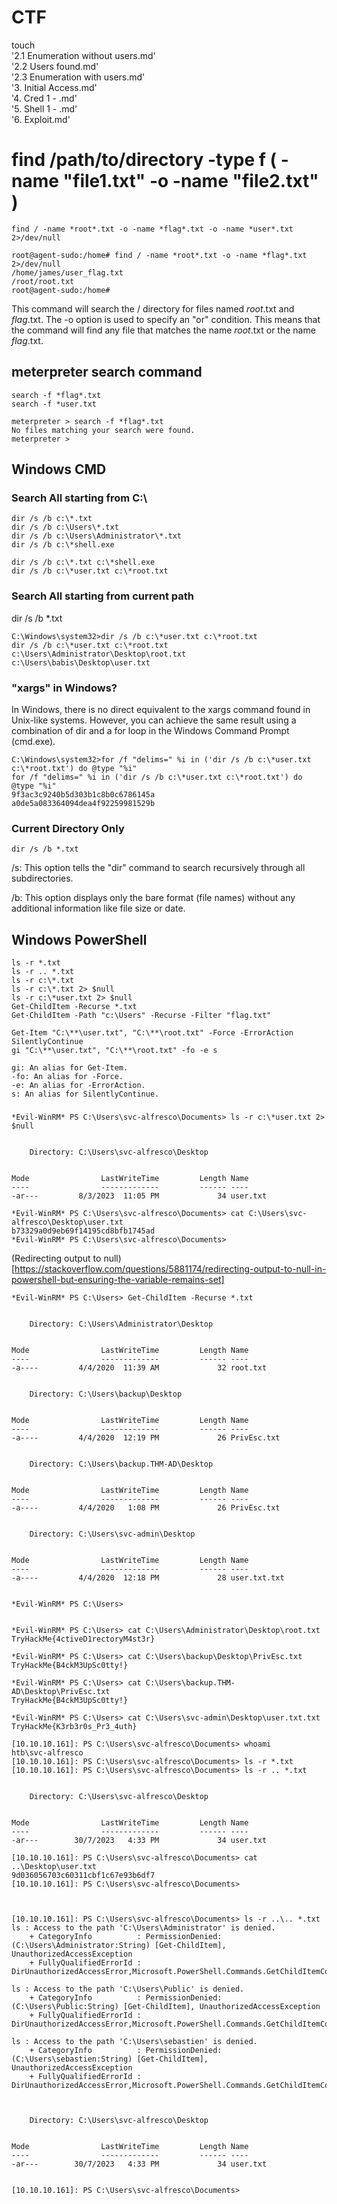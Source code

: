 # CTF

touch \
'2.1 Enumeration without users.md' \
'2.2 Users found.md' \
'2.3 Enumeration with users.md' \
'3. Initial Access.md' \
'4. Cred 1 - .md' \
'5. Shell 1 - .md' \
'6. Exploit.md'

# find /path/to/directory -type f \( -name "file1.txt" -o -name "file2.txt" \)
```
find / -name *root*.txt -o -name *flag*.txt -o -name *user*.txt 2>/dev/null
```
```
root@agent-sudo:/home# find / -name *root*.txt -o -name *flag*.txt 2>/dev/null
/home/james/user_flag.txt
/root/root.txt
root@agent-sudo:/home# 
```

This command will search the / directory for files named *root*.txt and *flag*.txt. 
The -o option is used to specify an "or" condition. 
This means that the command will find any file that matches the name *root*.txt or the name *flag*.txt.

## meterpreter search command
```
search -f *flag*.txt
search -f *user.txt
```

```
meterpreter > search -f *flag*.txt
No files matching your search were found.
meterpreter >
```


## Windows CMD

### Search All starting from C:\
```
dir /s /b c:\*.txt
dir /s /b c:\Users\*.txt
dir /s /b c:\Users\Administrator\*.txt
dir /s /b c:\*shell.exe

dir /s /b c:\*.txt c:\*shell.exe
dir /s /b c:\*user.txt c:\*root.txt
```

### Search All starting from current path
dir /s /b *.txt

```
C:\Windows\system32>dir /s /b c:\*user.txt c:\*root.txt
dir /s /b c:\*user.txt c:\*root.txt
c:\Users\Administrator\Desktop\root.txt
c:\Users\babis\Desktop\user.txt
```

### "xargs" in Windows?

In Windows, there is no direct equivalent to the xargs command found in Unix-like systems. However, you can achieve the same result using a combination of dir and a for loop in the Windows Command Prompt (cmd.exe).
```
C:\Windows\system32>for /f "delims=" %i in ('dir /s /b c:\*user.txt c:\*root.txt') do @type "%i"
for /f "delims=" %i in ('dir /s /b c:\*user.txt c:\*root.txt') do @type "%i"
9f3ac3c9240b5d303b1c8b0c6786145a
a0de5a083364094dea4f92259981529b
```

### Current Directory Only
```
dir /s /b *.txt
```
/s: This option tells the "dir" command to search recursively through all subdirectories.

/b: This option displays only the bare format (file names) without any additional information like file size or date.

## Windows PowerShell
```
ls -r *.txt
ls -r .. *.txt
ls -r c:\*.txt
ls -r c:\*.txt 2> $null
ls -r c:\*user.txt 2> $null
Get-ChildItem -Recurse *.txt
Get-ChildItem -Path "c:\Users" -Recurse -Filter "flag.txt"

Get-Item "C:\**\user.txt", "C:\**\root.txt" -Force -ErrorAction SilentlyContinue
gi "C:\**\user.txt", "C:\**\root.txt" -fo -e s
```
```
gi: An alias for Get-Item.
-fo: An alias for -Force.
-e: An alias for -ErrorAction.
s: An alias for SilentlyContinue.
```
### 
```
*Evil-WinRM* PS C:\Users\svc-alfresco\Documents> ls -r c:\*user.txt 2> $null


    Directory: C:\Users\svc-alfresco\Desktop


Mode                LastWriteTime         Length Name
----                -------------         ------ ----
-ar---         8/3/2023  11:05 PM             34 user.txt

*Evil-WinRM* PS C:\Users\svc-alfresco\Documents> cat C:\Users\svc-alfresco\Desktop\user.txt
b73329a0d9eb69f14195cd8bfb1745ad
*Evil-WinRM* PS C:\Users\svc-alfresco\Documents> 
```


(Redirecting output to null)[https://stackoverflow.com/questions/5881174/redirecting-output-to-null-in-powershell-but-ensuring-the-variable-remains-set]

```
*Evil-WinRM* PS C:\Users> Get-ChildItem -Recurse *.txt


    Directory: C:\Users\Administrator\Desktop


Mode                LastWriteTime         Length Name
----                -------------         ------ ----
-a----         4/4/2020  11:39 AM             32 root.txt


    Directory: C:\Users\backup\Desktop


Mode                LastWriteTime         Length Name
----                -------------         ------ ----
-a----         4/4/2020  12:19 PM             26 PrivEsc.txt


    Directory: C:\Users\backup.THM-AD\Desktop


Mode                LastWriteTime         Length Name
----                -------------         ------ ----
-a----         4/4/2020   1:08 PM             26 PrivEsc.txt


    Directory: C:\Users\svc-admin\Desktop


Mode                LastWriteTime         Length Name
----                -------------         ------ ----
-a----         4/4/2020  12:18 PM             28 user.txt.txt


*Evil-WinRM* PS C:\Users> 


*Evil-WinRM* PS C:\Users> cat C:\Users\Administrator\Desktop\root.txt
TryHackMe{4ctiveD1rectoryM4st3r}

*Evil-WinRM* PS C:\Users> cat C:\Users\backup\Desktop\PrivEsc.txt
TryHackMe{B4ckM3UpSc0tty!}

*Evil-WinRM* PS C:\Users> cat C:\Users\backup.THM-AD\Desktop\PrivEsc.txt
TryHackMe{B4ckM3UpSc0tty!}

*Evil-WinRM* PS C:\Users> cat C:\Users\svc-admin\Desktop\user.txt.txt
TryHackMe{K3rb3r0s_Pr3_4uth}
```

```
[10.10.10.161]: PS C:\Users\svc-alfresco\Documents> whoami
htb\svc-alfresco
[10.10.10.161]: PS C:\Users\svc-alfresco\Documents> ls -r *.txt
[10.10.10.161]: PS C:\Users\svc-alfresco\Documents> ls -r .. *.txt


    Directory: C:\Users\svc-alfresco\Desktop


Mode                LastWriteTime         Length Name
----                -------------         ------ ----
-ar---        30/7/2023   4:33 PM             34 user.txt

[10.10.10.161]: PS C:\Users\svc-alfresco\Documents> cat ..\Desktop\user.txt
9d036056703c60311cbf1c67e93b6df7
[10.10.10.161]: PS C:\Users\svc-alfresco\Documents>



[10.10.10.161]: PS C:\Users\svc-alfresco\Documents> ls -r ..\.. *.txt
ls : Access to the path 'C:\Users\Administrator' is denied.
    + CategoryInfo          : PermissionDenied: (C:\Users\Administrator:String) [Get-ChildItem], UnauthorizedAccessException
    + FullyQualifiedErrorId : DirUnauthorizedAccessError,Microsoft.PowerShell.Commands.GetChildItemCommand

ls : Access to the path 'C:\Users\Public' is denied.
    + CategoryInfo          : PermissionDenied: (C:\Users\Public:String) [Get-ChildItem], UnauthorizedAccessException
    + FullyQualifiedErrorId : DirUnauthorizedAccessError,Microsoft.PowerShell.Commands.GetChildItemCommand

ls : Access to the path 'C:\Users\sebastien' is denied.
    + CategoryInfo          : PermissionDenied: (C:\Users\sebastien:String) [Get-ChildItem], UnauthorizedAccessException
    + FullyQualifiedErrorId : DirUnauthorizedAccessError,Microsoft.PowerShell.Commands.GetChildItemCommand



    Directory: C:\Users\svc-alfresco\Desktop


Mode                LastWriteTime         Length Name
----                -------------         ------ ----
-ar---        30/7/2023   4:33 PM             34 user.txt


[10.10.10.161]: PS C:\Users\svc-alfresco\Documents>
```
